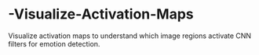 # -Visualize-Activation-Maps
Visualize activation maps to understand which image regions activate CNN filters for emotion detection.
